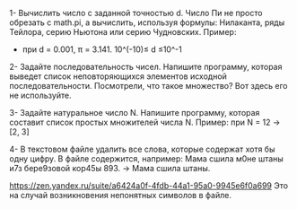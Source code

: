 1- Вычислить число c заданной точностью d. Число Пи не просто обрезать с math.pi, а вычислить, используя формулы: Нилаканта, ряды Тейлора, серию Ньютона или серию Чудновских.
Пример:
- при d = 0.001, π = 3.141.    10^(-10)≤ d ≤10^-1

2- Задайте последовательность чисел. Напишите программу, которая выведет список неповторяющихся элементов исходной последовательности. Посмотрели, что такое множество? Вот здесь его не используйте.

3- Задайте натуральное число N. Напишите программу, которая составит список простых множителей числа N.
Пример: при N = 12 -> [2, 3]

4- В текстовом файле удалить все слова, которые содержат хотя бы одну цифру.
В файле содержится, например:
Мама сшила м0не штаны и7з бере9зовой кор45ы 893. -> Мама сшила штаны.

https://zen.yandex.ru/suite/a6424a0f-4fdb-44a1-95a0-9945e6f0a699
Это на случай возникновения непонятных символов в файле.